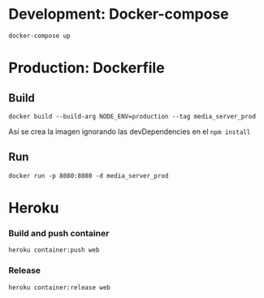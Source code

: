 # Development: Docker-compose

`docker-compose up`

# Production: Dockerfile

## Build
`docker build --build-arg NODE_ENV=production --tag media_server_prod`

Así se crea la imagen ignorando las devDependencies en el `npm install`

## Run

`docker run -p 8080:8080 -d media_server_prod`

# Heroku
### Build and push container
`heroku container:push web`

### Release
`heroku container:release web`
